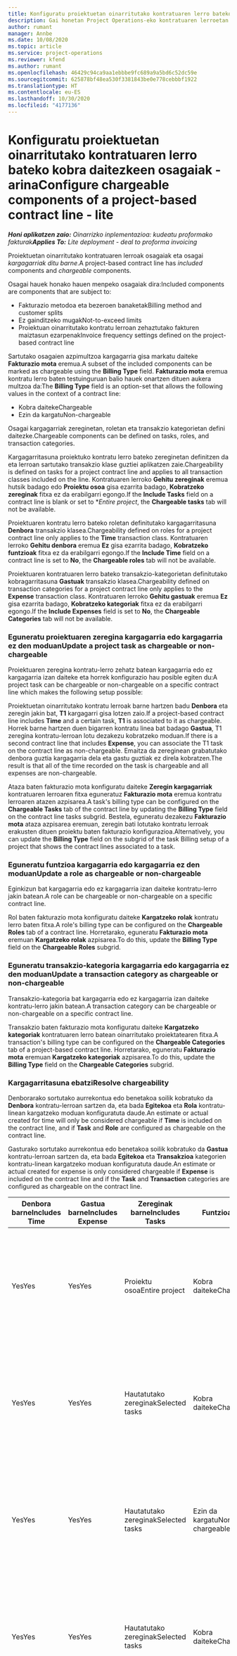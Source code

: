 ```yaml
---
title: Konfiguratu proiektuetan oinarritutako kontratuaren lerro bateko kobra daitezkeen osagaiak - arina
description: Gai honetan Project Operations-eko kontratuaren lerroetan osagai kargagarriak gehitzeko moduari buruzko informazioa eskaintzen du.
author: rumant
manager: Annbe
ms.date: 10/08/2020
ms.topic: article
ms.service: project-operations
ms.reviewer: kfend
ms.author: rumant
ms.openlocfilehash: 46429c94ca9aa1ebbbe9fc689a9a5bd6c52dc59e
ms.sourcegitcommit: 625878bf48ea530f3381843be0e778cebbbf1922
ms.translationtype: HT
ms.contentlocale: eu-ES
ms.lasthandoff: 10/30/2020
ms.locfileid: "4177136"
---
```

# <a name="configure-chargeable-components-of-a-project-based-contract-line---lite"></a><span data-ttu-id="adc00-103">Konfiguratu proiektuetan oinarritutako kontratuaren lerro bateko kobra daitezkeen osagaiak - arina</span><span class="sxs-lookup"><span data-stu-id="adc00-103">Configure chargeable components of a project-based contract line - lite</span></span>

<span data-ttu-id="adc00-104">_**Honi aplikatzen zaio:** Oinarrizko inplementazioa: kudeatu proformako fakturak_</span><span class="sxs-lookup"><span data-stu-id="adc00-104">_**Applies To:** Lite deployment - deal to proforma invoicing_</span></span>

<span data-ttu-id="adc00-105">Proiektuetan oinarritutako kontratuaren lerroak osagaiak eta osagai *kargagarriak* *ditu barne*.</span><span class="sxs-lookup"><span data-stu-id="adc00-105">A project-based contract line has *included* components and *chargeable* components.</span></span>

<span data-ttu-id="adc00-106">Osagai hauek honako hauen menpeko osagaiak dira:</span><span class="sxs-lookup"><span data-stu-id="adc00-106">Included components are components that are subject to:</span></span>

  - <span data-ttu-id="adc00-107">Fakturazio metodoa eta bezeroen banaketak</span><span class="sxs-lookup"><span data-stu-id="adc00-107">Billing method and customer splits</span></span>
  - <span data-ttu-id="adc00-108">Ez gainditzeko mugak</span><span class="sxs-lookup"><span data-stu-id="adc00-108">Not-to-exceed limits</span></span> 
  - <span data-ttu-id="adc00-109">Proiektuan oinarritutako kontratu lerroan zehaztutako fakturen maiztasun ezarpenak</span><span class="sxs-lookup"><span data-stu-id="adc00-109">Invoice frequency settings defined on the project-based contract line</span></span>

<span data-ttu-id="adc00-110">Sartutako osagaien azpimultzoa kargagarria gisa markatu daiteke **Fakturazio mota** eremua.</span><span class="sxs-lookup"><span data-stu-id="adc00-110">A subset of the included components can be marked as chargeable using the **Billing Type** field.</span></span> <span data-ttu-id="adc00-111">**Fakturazio mota** eremua kontratu lerro baten testuinguruan balio hauek onartzen dituen aukera multzoa da:</span><span class="sxs-lookup"><span data-stu-id="adc00-111">The **Billing Type** field is an option-set that allows the following values in the context of a contract line:</span></span>

  - <span data-ttu-id="adc00-112">Kobra daiteke</span><span class="sxs-lookup"><span data-stu-id="adc00-112">Chargeable</span></span>
  - <span data-ttu-id="adc00-113">Ezin da kargatu</span><span class="sxs-lookup"><span data-stu-id="adc00-113">Non-chargeable</span></span>

<span data-ttu-id="adc00-114">Osagai kargagarriak zereginetan, roletan eta transakzio kategorietan defini daitezke.</span><span class="sxs-lookup"><span data-stu-id="adc00-114">Chargeable components can be defined on tasks, roles, and transaction categories.</span></span>

<span data-ttu-id="adc00-115">Kargagarritasuna proiektuko kontratu lerro bateko zereginetan definitzen da eta lerroan sartutako transakzio klase guztiei aplikatzen zaie.</span><span class="sxs-lookup"><span data-stu-id="adc00-115">Chargeability is defined on tasks for a project contract line and applies to all transaction classes included on the line.</span></span> <span data-ttu-id="adc00-116">Kontratuaren lerroko **Gehitu zereginak** eremua hutsik badago edo **Proiektu osoa** gisa ezarrita badago, **Kobratzeko zereginak** fitxa ez da erabilgarri egongo.</span><span class="sxs-lookup"><span data-stu-id="adc00-116">If the **Include Tasks** field on a contract line is blank or set to \**Entire project*, the **Chargeable tasks** tab will not be available.</span></span>

<span data-ttu-id="adc00-117">Proiektuaren kontratu lerro bateko roletan definitutako kargagarritasuna **Denbora** transakzio klasea.</span><span class="sxs-lookup"><span data-stu-id="adc00-117">Chargeability defined on roles for a project contract line only applies to the **Time** transaction class.</span></span> <span data-ttu-id="adc00-118">Kontratuaren lerroko **Gehitu denbora** eremua **Ez** gisa ezarrita badago, **Kobratzeko funtzioak** fitxa ez da erabilgarri egongo.</span><span class="sxs-lookup"><span data-stu-id="adc00-118">If the **Include Time** field on a contract line is set to **No**, the **Chargeable roles** tab will not be available.</span></span>

<span data-ttu-id="adc00-119">Proiektuaren kontratuaren lerro bateko transakzio-kategorietan definitutako kobragarritasuna **Gastuak** transakzio klasea.</span><span class="sxs-lookup"><span data-stu-id="adc00-119">Chargeability defined on transaction categories for a project contract line only applies to the **Expense** transaction class.</span></span> <span data-ttu-id="adc00-120">Kontratuaren lerroko **Gehitu gastuak** eremua **Ez** gisa ezarrita badago, **Kobratzeko kategoriak** fitxa ez da erabilgarri egongo.</span><span class="sxs-lookup"><span data-stu-id="adc00-120">If the **Include Expenses** field is set to **No**, the **Chargeable Categories** tab will not be available.</span></span>

### <a name="update-a-project-task-as-chargeable-or-non-chargeable"></a><span data-ttu-id="adc00-121">Eguneratu proiektuaren zeregina kargagarria edo kargagarria ez den moduan</span><span class="sxs-lookup"><span data-stu-id="adc00-121">Update a project task as chargeable or non-chargeable</span></span>

<span data-ttu-id="adc00-122">Proiektuaren zeregina kontratu-lerro zehatz batean kargagarria edo ez kargagarria izan daiteke eta horrek konfigurazio hau posible egiten du:</span><span class="sxs-lookup"><span data-stu-id="adc00-122">A project task can be chargeable or non-chargeable on a specific contract line which makes the following setup possible:</span></span>

<span data-ttu-id="adc00-123">Proiektuetan oinarritutako kontratu lerroak barne hartzen badu **Denbora** eta zeregin jakin bat, **T1** kargagarri gisa lotzen zaio.</span><span class="sxs-lookup"><span data-stu-id="adc00-123">If a project-based contract line includes **Time** and a certain task, **T1** is associated to it as chargeable.</span></span> <span data-ttu-id="adc00-124">Horrek barne hartzen duen bigarren kontratu linea bat badago **Gastua**, T1 zeregina kontratu-lerroan lotu dezakezu kobratzeko moduan.</span><span class="sxs-lookup"><span data-stu-id="adc00-124">If there is a second contract line that includes **Expense**, you can associate the T1 task on the contract line as non-chargeable.</span></span> <span data-ttu-id="adc00-125">Emaitza da zereginean grabatutako denbora guztia kargagarria dela eta gastu guztiak ez direla kobratzen.</span><span class="sxs-lookup"><span data-stu-id="adc00-125">The result is that all of the time recorded on the task is chargeable and all expenses are non-chargeable.</span></span>

<span data-ttu-id="adc00-126">Ataza baten fakturazio mota konfiguratu daiteke **Zeregin kargagarriak** kontratuaren lerroaren fitxa eguneratuz **Fakturazio mota** eremua kontratu lerroaren atazen azpisarea.</span><span class="sxs-lookup"><span data-stu-id="adc00-126">A task's billing type can be configured on the **Chargeable Tasks** tab of the contract line by updating the **Billing Type** field on the contract line tasks subgrid.</span></span> <span data-ttu-id="adc00-127">Bestela, eguneratu dezakezu **Fakturazio mota** ataza azpisarea eremuan, zeregin bati lotutako kontratu lerroak erakusten dituen proiektu baten fakturazio konfigurazioa.</span><span class="sxs-lookup"><span data-stu-id="adc00-127">Alternatively, you can update the **Billing Type** field on the subgrid of the task Billing setup of a project that shows the contract lines associated to a task.</span></span>

### <a name="update-a-role-as-chargeable-or-non-chargeable"></a><span data-ttu-id="adc00-128">Eguneratu funtzioa kargagarria edo kargagarria ez den moduan</span><span class="sxs-lookup"><span data-stu-id="adc00-128">Update a role as chargeable or non-chargeable</span></span>

<span data-ttu-id="adc00-129">Eginkizun bat kargagarria edo ez kargagarria izan daiteke kontratu-lerro jakin batean.</span><span class="sxs-lookup"><span data-stu-id="adc00-129">A role can be chargeable or non-chargeable on a specific contract line.</span></span>

<span data-ttu-id="adc00-130">Rol baten fakturazio mota konfiguratu daiteke **Kargatzeko rolak** kontratu lerro baten fitxa.</span><span class="sxs-lookup"><span data-stu-id="adc00-130">A role's billing type can be configured on the **Chargeable Roles** tab of a contract line.</span></span> <span data-ttu-id="adc00-131">Horretarako, eguneratu **Fakturazio mota** eremuan **Kargatzeko rolak** azpisarea.</span><span class="sxs-lookup"><span data-stu-id="adc00-131">To do this, update the **Billing Type** field on the **Chargeable Roles** subgrid.</span></span>

### <a name="update-a-transaction-category-as-chargeable-or-non-chargeable"></a><span data-ttu-id="adc00-132">Eguneratu transakzio-kategoria kargagarria edo kargagarria ez den moduan</span><span class="sxs-lookup"><span data-stu-id="adc00-132">Update a transaction category as chargeable or non-chargeable</span></span>

<span data-ttu-id="adc00-133">Transakzio-kategoria bat kargagarria edo ez kargagarria izan daiteke kontratu-lerro jakin batean.</span><span class="sxs-lookup"><span data-stu-id="adc00-133">A transaction category can be chargeable or non-chargeable on a specific contract line.</span></span>

<span data-ttu-id="adc00-134">Transakzio baten fakturazio mota konfiguratu daiteke **Kargatzeko kategoriak** kontratuaren lerro batean oinarritutako proiektatearen fitxa.</span><span class="sxs-lookup"><span data-stu-id="adc00-134">A transaction's billing type can be configured on the **Chargeable Categories** tab of a project-based contract line.</span></span> <span data-ttu-id="adc00-135">Horretarako, eguneratu **Fakturazio mota** eremuan **Kargatzeko kategoriak** azpisarea.</span><span class="sxs-lookup"><span data-stu-id="adc00-135">To do this, update the **Billing Type** field on the **Chargeable Categories** subgrid.</span></span>

### <a name="resolve-chargeability"></a><span data-ttu-id="adc00-136">Kargagarritasuna ebatzi</span><span class="sxs-lookup"><span data-stu-id="adc00-136">Resolve chargeability</span></span>

<span data-ttu-id="adc00-137">Denborarako sortutako aurrekontua edo benetakoa soilik kobratuko da **Denbora** kontratu-lerroan sartzen da, eta bada **Egitekoa** eta **Rola** kontratu-linean kargatzeko moduan konfiguratuta daude.</span><span class="sxs-lookup"><span data-stu-id="adc00-137">An estimate or actual created for time will only be considered chargeable if **Time** is included on the contract line, and if **Task** and **Role** are configured as chargeable on the contract line.</span></span>

<span data-ttu-id="adc00-138">Gasturako sortutako aurrekontua edo benetakoa soilik kobratuko da **Gastua** kontratu-lerroan sartzen da, eta bada **Egitekoa** eta **Transakzioa** kategorien kontratu-linean kargatzeko moduan konfiguratuta daude.</span><span class="sxs-lookup"><span data-stu-id="adc00-138">An estimate or actual created for expense is only considered chargeable if **Expense** is included on the contract line and if the **Task** and **Transaction** categories are configured as chargeable on the contract line.</span></span>


| <span data-ttu-id="adc00-139">Denbora barne</span><span class="sxs-lookup"><span data-stu-id="adc00-139">Includes Time</span></span> | <span data-ttu-id="adc00-140">Gastua barne</span><span class="sxs-lookup"><span data-stu-id="adc00-140">Includes Expense</span></span> | <span data-ttu-id="adc00-141">Zereginak barne</span><span class="sxs-lookup"><span data-stu-id="adc00-141">Includes Tasks</span></span> | <span data-ttu-id="adc00-142">Funtzioa</span><span class="sxs-lookup"><span data-stu-id="adc00-142">Role</span></span>           | <span data-ttu-id="adc00-143">Kategoria</span><span class="sxs-lookup"><span data-stu-id="adc00-143">Category</span></span>       | <span data-ttu-id="adc00-144">Ataza</span><span class="sxs-lookup"><span data-stu-id="adc00-144">Task</span></span>                                                                                                      |
|---------------|------------------|----------------|----------------|----------------|-----------------------------------------------------------------------------------------------------------|
| <span data-ttu-id="adc00-145">Yes</span><span class="sxs-lookup"><span data-stu-id="adc00-145">Yes</span></span>           | <span data-ttu-id="adc00-146">Yes</span><span class="sxs-lookup"><span data-stu-id="adc00-146">Yes</span></span>              | <span data-ttu-id="adc00-147">Proiektu osoa</span><span class="sxs-lookup"><span data-stu-id="adc00-147">Entire project</span></span> | <span data-ttu-id="adc00-148">Kobra daiteke</span><span class="sxs-lookup"><span data-stu-id="adc00-148">Chargeable</span></span>     | <span data-ttu-id="adc00-149">Kobra daiteke</span><span class="sxs-lookup"><span data-stu-id="adc00-149">Chargeable</span></span>     | <span data-ttu-id="adc00-150">Fakturazioa denbora errealean: **Kargagarria**</span><span class="sxs-lookup"><span data-stu-id="adc00-150">Billing on a Time actual: **Chargeable**</span></span> </br> <span data-ttu-id="adc00-151">Fakturazio mota benetako gastuan: **Kargagarria**</span><span class="sxs-lookup"><span data-stu-id="adc00-151">Billing type on Expense actual: **Chargeable**</span></span>           |
| <span data-ttu-id="adc00-152">Yes</span><span class="sxs-lookup"><span data-stu-id="adc00-152">Yes</span></span>           | <span data-ttu-id="adc00-153">Yes</span><span class="sxs-lookup"><span data-stu-id="adc00-153">Yes</span></span>              | <span data-ttu-id="adc00-154">Hautatutako zereginak</span><span class="sxs-lookup"><span data-stu-id="adc00-154">Selected tasks</span></span> | <span data-ttu-id="adc00-155">Kobra daiteke</span><span class="sxs-lookup"><span data-stu-id="adc00-155">Chargeable</span></span>     | <span data-ttu-id="adc00-156">Kobra daiteke</span><span class="sxs-lookup"><span data-stu-id="adc00-156">Chargeable</span></span>     | <span data-ttu-id="adc00-157">Fakturazioa denbora errealean: **Kargagarria**</span><span class="sxs-lookup"><span data-stu-id="adc00-157">Billing on a Time actual: **Chargeable**</span></span> </br> <span data-ttu-id="adc00-158">Fakturazio mota benetako gastuan: **Kargagarria**</span><span class="sxs-lookup"><span data-stu-id="adc00-158">Billing type on Expense actual: **Chargeable**</span></span>           |
| <span data-ttu-id="adc00-159">Yes</span><span class="sxs-lookup"><span data-stu-id="adc00-159">Yes</span></span>           | <span data-ttu-id="adc00-160">Yes</span><span class="sxs-lookup"><span data-stu-id="adc00-160">Yes</span></span>              | <span data-ttu-id="adc00-161">Hautatutako zereginak</span><span class="sxs-lookup"><span data-stu-id="adc00-161">Selected tasks</span></span> | <span data-ttu-id="adc00-162">Ezin da kargatu</span><span class="sxs-lookup"><span data-stu-id="adc00-162">Non-chargeable</span></span> | <span data-ttu-id="adc00-163">Kobra daiteke</span><span class="sxs-lookup"><span data-stu-id="adc00-163">Chargeable</span></span>     | <span data-ttu-id="adc00-164">Fakturazioa denbora errealean: **Ez-kargagarria**</span><span class="sxs-lookup"><span data-stu-id="adc00-164">Billing on a Time actual: **Non-chargeable**</span></span> </br> <span data-ttu-id="adc00-165">Fakturazio mota benetako gastuan: **Kargagarria**</span><span class="sxs-lookup"><span data-stu-id="adc00-165">Billing type on Expense actual: **Chargeable**</span></span>       |
| <span data-ttu-id="adc00-166">Yes</span><span class="sxs-lookup"><span data-stu-id="adc00-166">Yes</span></span>           | <span data-ttu-id="adc00-167">Yes</span><span class="sxs-lookup"><span data-stu-id="adc00-167">Yes</span></span>              | <span data-ttu-id="adc00-168">Hautatutako zereginak</span><span class="sxs-lookup"><span data-stu-id="adc00-168">Selected tasks</span></span> | <span data-ttu-id="adc00-169">Kobra daiteke</span><span class="sxs-lookup"><span data-stu-id="adc00-169">Chargeable</span></span>     | <span data-ttu-id="adc00-170">Kobra daiteke</span><span class="sxs-lookup"><span data-stu-id="adc00-170">Chargeable</span></span>     | <span data-ttu-id="adc00-171">Fakturazioa denbora errealean: **Ez-kargagarria**</span><span class="sxs-lookup"><span data-stu-id="adc00-171">Billing on a Time actual: **Non-chargeable**</span></span> </br> <span data-ttu-id="adc00-172">Fakturazio mota benetako gastuan: **Ez-kargagarria**</span><span class="sxs-lookup"><span data-stu-id="adc00-172">Billing type on Expense actual:   **Non-chargeable**</span></span> |
| <span data-ttu-id="adc00-173">Yes</span><span class="sxs-lookup"><span data-stu-id="adc00-173">Yes</span></span>           | <span data-ttu-id="adc00-174">Yes</span><span class="sxs-lookup"><span data-stu-id="adc00-174">Yes</span></span>              | <span data-ttu-id="adc00-175">Hautatutako zereginak</span><span class="sxs-lookup"><span data-stu-id="adc00-175">Selected tasks</span></span> | <span data-ttu-id="adc00-176">Ezin da kargatu</span><span class="sxs-lookup"><span data-stu-id="adc00-176">Non-chargeable</span></span> | <span data-ttu-id="adc00-177">Kobra daiteke</span><span class="sxs-lookup"><span data-stu-id="adc00-177">Chargeable</span></span>     | <span data-ttu-id="adc00-178">Fakturazioa denbora errealean: **Ez-kargagarria**</span><span class="sxs-lookup"><span data-stu-id="adc00-178">Billing on a Time actual: **Non-chargeable**</span></span> </br> <span data-ttu-id="adc00-179">Fakturazio mota benetako gastuan: **Ez-kargagarria**</span><span class="sxs-lookup"><span data-stu-id="adc00-179">Billing type on Expense actual:   **Non-chargeable**</span></span> |
| <span data-ttu-id="adc00-180">Yes</span><span class="sxs-lookup"><span data-stu-id="adc00-180">Yes</span></span>           | <span data-ttu-id="adc00-181">Yes</span><span class="sxs-lookup"><span data-stu-id="adc00-181">Yes</span></span>              | <span data-ttu-id="adc00-182">Hautatutako zereginak</span><span class="sxs-lookup"><span data-stu-id="adc00-182">Selected tasks</span></span> | <span data-ttu-id="adc00-183">Ezin da kargatu</span><span class="sxs-lookup"><span data-stu-id="adc00-183">Non-chargeable</span></span> | <span data-ttu-id="adc00-184">Ezin da kargatu</span><span class="sxs-lookup"><span data-stu-id="adc00-184">Non-chargeable</span></span> | <span data-ttu-id="adc00-185">Fakturazioa denbora errealean: **Ez-kargagarria**</span><span class="sxs-lookup"><span data-stu-id="adc00-185">Billing on a Time actual: **Non-chargeable**</span></span> </br> <span data-ttu-id="adc00-186">Fakturazio mota benetako gastuan: **Ez-kargagarria**</span><span class="sxs-lookup"><span data-stu-id="adc00-186">Billing type on Expense actual:   **Non-chargeable**</span></span> |
| <span data-ttu-id="adc00-187">+Ez</span><span class="sxs-lookup"><span data-stu-id="adc00-187">No</span></span>            | <span data-ttu-id="adc00-188">Yes</span><span class="sxs-lookup"><span data-stu-id="adc00-188">Yes</span></span>              | <span data-ttu-id="adc00-189">Proiektu osoa</span><span class="sxs-lookup"><span data-stu-id="adc00-189">Entire project</span></span> | <span data-ttu-id="adc00-190">Ezin da ezarri</span><span class="sxs-lookup"><span data-stu-id="adc00-190">Can't be set</span></span>   | <span data-ttu-id="adc00-191">Kobra daiteke</span><span class="sxs-lookup"><span data-stu-id="adc00-191">Chargeable</span></span>     | <span data-ttu-id="adc00-192">Fakturazioa denbora errealean: **Ez dago erabilgarri**</span><span class="sxs-lookup"><span data-stu-id="adc00-192">Billing on a Time actual: **Not available**</span></span></br><span data-ttu-id="adc00-193">Fakturazio mota benetako gastuan: **Kargagarria**</span><span class="sxs-lookup"><span data-stu-id="adc00-193">Billing type on Expense actual: **Chargeable**</span></span>          |
| <span data-ttu-id="adc00-194">+Ez</span><span class="sxs-lookup"><span data-stu-id="adc00-194">No</span></span>            | <span data-ttu-id="adc00-195">Yes</span><span class="sxs-lookup"><span data-stu-id="adc00-195">Yes</span></span>              | <span data-ttu-id="adc00-196">Proiektu osoa</span><span class="sxs-lookup"><span data-stu-id="adc00-196">Entire project</span></span> | <span data-ttu-id="adc00-197">Ezin da ezarri</span><span class="sxs-lookup"><span data-stu-id="adc00-197">Can't be set</span></span>   | <span data-ttu-id="adc00-198">Ezin da kargatu</span><span class="sxs-lookup"><span data-stu-id="adc00-198">Non-chargeable</span></span> | <span data-ttu-id="adc00-199">Fakturazioa denbora errealean: **Ez dago erabilgarri**</span><span class="sxs-lookup"><span data-stu-id="adc00-199">Billing on a Time actual: **Not available**</span></span></br> <span data-ttu-id="adc00-200">Fakturazio mota benetako gastuan: **Ez-kargagarria**</span><span class="sxs-lookup"><span data-stu-id="adc00-200">Billing type on Expense actual: **Non-chargeable**</span></span>     |
| <span data-ttu-id="adc00-201">Yes</span><span class="sxs-lookup"><span data-stu-id="adc00-201">Yes</span></span>           | <span data-ttu-id="adc00-202">+Ez</span><span class="sxs-lookup"><span data-stu-id="adc00-202">No</span></span>               | <span data-ttu-id="adc00-203">Proiektu osoa</span><span class="sxs-lookup"><span data-stu-id="adc00-203">Entire project</span></span> | <span data-ttu-id="adc00-204">Kobra daiteke</span><span class="sxs-lookup"><span data-stu-id="adc00-204">Chargeable</span></span>     | <span data-ttu-id="adc00-205">Ezin da ezarri</span><span class="sxs-lookup"><span data-stu-id="adc00-205">Can't be set</span></span>   | <span data-ttu-id="adc00-206">Fakturazioa denbora errealean: **Kargagarria**</span><span class="sxs-lookup"><span data-stu-id="adc00-206">Billing on a Time actual: **Chargeable**</span></span> </br> <span data-ttu-id="adc00-207">Fakturazio mota benetako gastuan: **Ez dago erabilgarri**</span><span class="sxs-lookup"><span data-stu-id="adc00-207">Billing type on Expense actual: **Not available**</span></span>        |
| <span data-ttu-id="adc00-208">Yes</span><span class="sxs-lookup"><span data-stu-id="adc00-208">Yes</span></span>           | <span data-ttu-id="adc00-209">+Ez</span><span class="sxs-lookup"><span data-stu-id="adc00-209">No</span></span>               | <span data-ttu-id="adc00-210">Proiektu osoa</span><span class="sxs-lookup"><span data-stu-id="adc00-210">Entire project</span></span> | <span data-ttu-id="adc00-211">Ezin da kargatu</span><span class="sxs-lookup"><span data-stu-id="adc00-211">Non-chargeable</span></span> | <span data-ttu-id="adc00-212">Ezin da ezarri</span><span class="sxs-lookup"><span data-stu-id="adc00-212">Can't be set</span></span>   | <span data-ttu-id="adc00-213">Fakturazioa denbora errealean: **Ez-kargagarria**</span><span class="sxs-lookup"><span data-stu-id="adc00-213">Billing on a Time actual: **Non-chargeable**</span></span> </br><span data-ttu-id="adc00-214">Fakturazio mota benetako gastuan: **Ez dago erabilgarri**</span><span class="sxs-lookup"><span data-stu-id="adc00-214">Billing type on Expense actual: **Not   available**</span></span>   |
